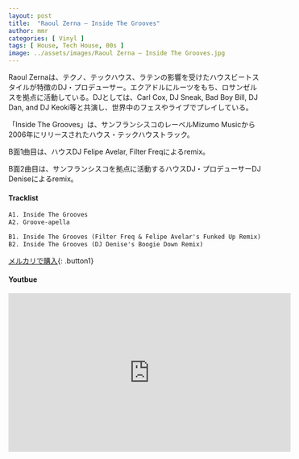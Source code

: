 ```yaml
---
layout: post
title:  "Raoul Zerna – Inside The Grooves"
author: mmr
categories: [ Vinyl ]
tags: [ House, Tech House, 00s ]
image: ../assets/images/Raoul Zerna – Inside The Grooves.jpg
---
```


Raoul Zernaは、テクノ、テックハウス、ラテンの影響を受けたハウスビートスタイルが特徴のDJ・プロデューサー。エクアドルにルーツをもち、ロサンゼルスを拠点に活動している。DJとしては、Carl Cox, DJ Sneak, Bad Boy Bill, DJ Dan, and DJ Keoki等と共演し、世界中のフェスやライブでプレイしている。

「Inside The Grooves」は、サンフランシスコのレーベルMizumo Musicから2006年にリリースされたハウス・テックハウストラック。

B面1曲目は、ハウスDJ  Felipe Avelar, Filter Freqによるremix。

B面2曲目は、サンフランシスコを拠点に活動するハウスDJ・プロデューサーDJ Deniseによるremix。


#### Tracklist
```md
A1. Inside The Grooves
A2. Groove-apella

B1. Inside The Grooves (Filter Freq & Felipe Avelar's Funked Up Remix)
B2. Inside The Grooves (DJ Denise's Boogie Down Remix)
```

[メルカリで購入](https://jp.mercari.com/item/m36234005752?afid=6142608987){: .button1}

#### Youtbue
<iframe width="560" height="315" src="https://www.youtube.com/embed/5FiD4dwAe84?si=M1E3nB_pKzpPl3w3" title="YouTube video player" frameborder="0" allow="accelerometer; autoplay; clipboard-write; encrypted-media; gyroscope; picture-in-picture; web-share" referrerpolicy="strict-origin-when-cross-origin" allowfullscreen></iframe>